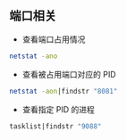 ## 端口相关

-   查看端口占用情况

```bash
netstat -ano
```

-   查看被占用端口对应的 PID

```bash
netstat -aon|findstr "8081"
```

-   查看指定 PID 的进程

```bash
tasklist|findstr "9088"
```
